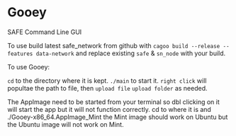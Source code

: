 # Gooey
SAFE Command Line GUI 

To use build latest safe_network from github with `cagoo build --release --features data-network` and replace existing `safe` & `sn_node` with your build.


 To use Gooey:
 
 `cd` to the directory where it is kept.
`./main` to start it.
`right click` will popultae the path to file, then `upload file` `upload folder` as needed.

The AppImage need to be started from your terminal so dbl clicking on it will start the app but it will not function correctly. cd to where it is and ./Gooey-x86_64.AppImage_Mint the Mint image should work on Ubuntu but the Ubuntu image will not work on Mint.
